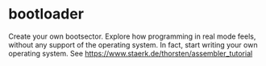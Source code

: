 # bootloader
Create your own bootsector. Explore how programming in real mode feels, without any support of the operating system. In fact, start writing your own operating system. See https://www.staerk.de/thorsten/assembler_tutorial
